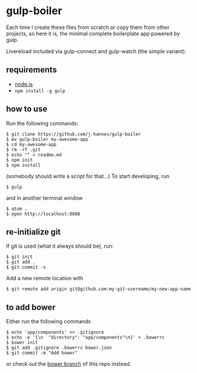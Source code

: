 gulp-boiler
===========

Each time I create these files from scratch or copy them from other projects,
so here it is, the minimal complete boilerplate app powered by gulp.

Livereload included via gulp-connect and gulp-watch (the simple variant).


requirements
------------

  * [node.js](http://nodejs.org)
  * ```npm install -g gulp```


how to use
----------

Run the following commands:

    $ git clone https://github.com/j-hannes/gulp-boiler
    $ mv gulp-boiler my-awesome-app
    $ cd my-awesome-app
    $ rm -rf .git
    $ echo "" > readme.md
    $ npm init
    $ npm install

(somebody should write a script for that...) To start developing, run

    $ gulp

and in another terminal window

    $ atom .
    $ open http://localhost:8080


re-initialize git
-----------------

If git is used (what it always should be), run:

    $ git init
    $ git add .
    $ git commit -v

Add a new remote location with
    
    $ git remote add origin git@github.com:my-git-username/my-new-app-name


to add bower
------------

Either run the following commands

    $ echo 'app/components' >> .gitignore
    $ echo -e '{\n  "directory": "app/components"\n}' > .bowerrc
    $ bower init
    $ git add .gitignore .bowerrc bower.json
    $ git commit -m "Add bower"

or check out the
[bower branch](https://github.com/j-hannes/gulp-boiler/tree/variant-bower)
of this repo instead.
